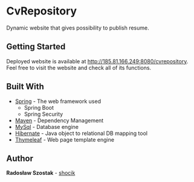 # CvRepository

Dynamic website that gives possibility to publish resume.

## Getting Started

Deployed website is available at http://185.81.166.249:8080/cvrepository. Feel free to visit the website and check all of its functions.

## Built With

* [Spring](https://spring.io/) - The web framework used
  * Spring Boot
  * Spring Security
* [Maven](https://maven.apache.org/) - Dependency Management
* [MySql](https://www.mysql.com/) - Database engine
* [Hibernate](https://hibernate.org/orm/) - Java object to relational DB mapping tool
* [Thymeleaf](https://www.thymeleaf.org/) - Web page template engine


## Author

**Radosław Szostak** - [shocik](https://github.com/shocik)
